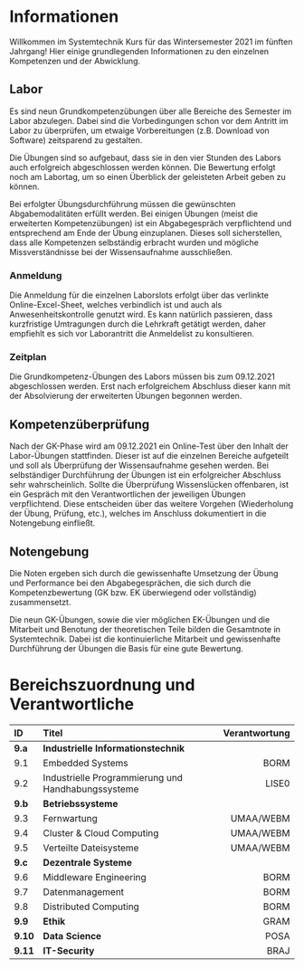 # Informationen
Willkommen im Systemtechnik Kurs für das Wintersemester 2021 im fünften Jahrgang! Hier einige grundlegenden Informationen zu den einzelnen Kompetenzen und der Abwicklung.

## Labor
Es sind neun Grundkompetenzübungen über alle Bereiche des Semester im Labor abzulegen. Dabei sind die Vorbedingungen schon vor dem Antritt im Labor zu überprüfen, um etwaige Vorbereitungen (z.B. Download von Software) zeitsparend zu gestalten.

Die Übungen sind so aufgebaut, dass sie in den vier Stunden des Labors auch erfolgreich abgeschlossen werden können. Die Bewertung erfolgt noch am Labortag, um so einen Überblick der geleisteten Arbeit geben zu können.

Bei erfolgter Übungsdurchführung müssen die gewünschten Abgabemodalitäten erfüllt werden. Bei einigen Übungen (meist die erweiterten Kompetenzübungen) ist ein Abgabegespräch verpflichtend und entsprechend am Ende der Übung einzuplanen. Dieses soll sicherstellen, dass alle Kompetenzen selbständig erbracht wurden und mögliche Missverständnisse bei der Wissensaufnahme ausschließen.

### Anmeldung
Die Anmeldung für die einzelnen Laborslots erfolgt über das verlinkte Online-Excel-Sheet, welches verbindlich ist und auch als Anwesenheitskontrolle genutzt wird. Es kann natürlich passieren, dass kurzfristige Umtragungen durch die Lehrkraft getätigt werden, daher empfiehlt es sich vor Laborantritt die Anmeldelist zu konsultieren.

### Zeitplan
Die Grundkompetenz-Übungen des Labors müssen bis zum 09.12.2021 abgeschlossen werden. Erst nach erfolgreichem Abschluss dieser kann mit der Absolvierung der erweiterten Übungen begonnen werden.

## Kompetenzüberprüfung
Nach der GK-Phase wird am 09.12.2021 ein Online-Test über den Inhalt der Labor-Übungen stattfinden. Dieser ist auf die einzelnen Bereiche aufgeteilt und soll als Überprüfung der Wissensaufnahme gesehen werden. Bei selbständiger Durchführung der Übungen ist ein erfolgreicher Abschluss sehr wahrscheinlich. Sollte die Überprüfung Wissenslücken offenbaren, ist ein Gespräch mit den Verantwortlichen der jeweiligen Übungen verpflichtend. Diese entscheiden über das weitere Vorgehen (Wiederholung der Übung, Prüfung, etc.), welches im Anschluss dokumentiert in die Notengebung einfließt.

## Notengebung
Die Noten ergeben sich durch die gewissenhafte Umsetzung der Übung und Performance bei den Abgabegesprächen, die sich durch die Kompetenzbewertung (GK bzw. EK überwiegend oder vollständig) zusammensetzt.

Die neun GK-Übungen, sowie die vier möglichen EK-Übungen und die Mitarbeit und Benotung der theoretischen Teile bilden die Gesamtnote in Systemtechnik. Dabei ist die kontinuierliche Mitarbeit und gewissenhafte Durchführung der Übungen die Basis für eine gute Bewertung.

# Bereichszuordnung und Verantwortliche
|ID|Titel|Verantwortung|
|:-|:-|-:|
|**9.a**|**Industrielle Informationstechnik**||
|9.1|Embedded Systems	                |BORM|
|9.2|Industrielle Programmierung und Handhabungssysteme	|LISE0|
|**9.b**|**Betriebssysteme**||
|9.3|Fernwartung                		|UMAA/WEBM|
|9.4|Cluster & Cloud Computing			|UMAA/WEBM|
|9.5|Verteilte Dateisysteme				|UMAA/WEBM|
|**9.c**|**Dezentrale Systeme**||
|9.6|Middleware Engineering             |BORM|
|9.7|Datenmanagement	                |BORM|
|9.8|Distributed Computing              |BORM|
|**9.9**|**Ethik**						|GRAM|
|**9.10**|**Data Science**				|POSA|
|**9.11**|**IT-Security**				|BRAJ|

